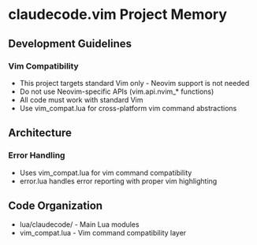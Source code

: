 # claudecode.vim Project Memory

## Development Guidelines

### Vim Compatibility
- This project targets standard Vim only - Neovim support is not needed
- Do not use Neovim-specific APIs (vim.api.nvim_* functions)
- All code must work with standard Vim
- Use vim_compat.lua for cross-platform vim command abstractions

## Architecture

### Error Handling
- Uses vim_compat.lua for vim command compatibility
- error.lua handles error reporting with proper vim highlighting

## Code Organization
- lua/claudecode/ - Main Lua modules
- vim_compat.lua - Vim command compatibility layer
